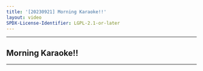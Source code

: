 ```yaml
---
title: '[20230921] Morning Karaoke!!'
layout: video
SPDX-License-Identifier: LGPL-2.1-or-later
---
```


---

## Morning Karaoke!!

<div class="container">
  <video-js id="my-video" class="vjs-fluid vjs-layout-medium" controls preload="auto" poster="https://xx58j-my.sharepoint.com/:i:/g/personal/akunanime_xx58j_onmicrosoft_com/EZ-0GAZCnqtPn5vFPSbPeawBMiPZUddyafNq-vjldeyIeQ?download=1">
    <source src="https://drive.ayampenyet.eu.org/api/raw/?path=/%F0%9F%94%AE%20Unarchive%20Karaoke%20Moona/%5B20230921%5D%20%E3%80%90MoonUtau%E3%80%91Morning%20Karaoke!!%E3%80%90UNARCHIVE%E3%80%91%20%5BMoona%20Hoshinova%20hololive-ID%5D%20(om38QYtn-5w).mp4" type="video/mp4"/>
  </video-js>
</div>

---
